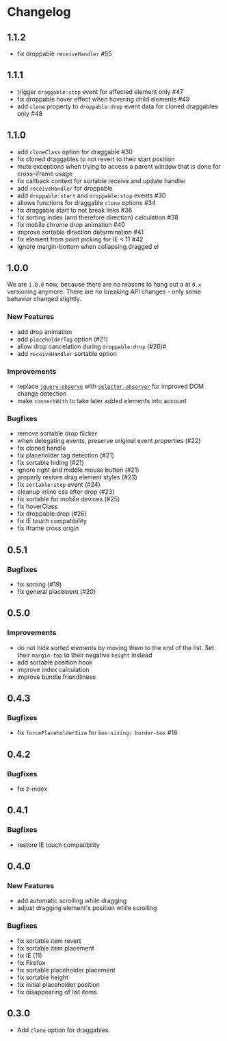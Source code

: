 # Changelog

## 1.1.2

- fix droppable `receiveHandler` #55

## 1.1.1

- trigger `draggable:stop` event for affected element only #47
- fix droppable hover effect when hovering child elements #49
- add `clone` property to `droppable:drop` event data for cloned draggables only #48

## 1.1.0

- add `cloneClass` option for draggable #30
- fix cloned draggables to not revert to their start position
- mute exceptions when trying to access a parent window that is done for cross-iframe usage
- fix callback context for sortable receive and update handler
- add `receiveHandler` for droppable
- add `droppable:start` and `droppable:stop` events #30
- allows functions for draggable `clone` options #34
- fix draggable start to not break links #36
- fix sorting index (and therefore direction) calculation #38
- fix mobile chrome drop animation #40
- improve sortable direction determination #41
- fix element from point picking for IE < 11 #42
- ignore margin-bottom when collapsing dragged el

## 1.0.0

We are `1.0.0` now, because there are no reasons to hang out a at `0.x` versioning anymore. There are no breaking API changes - only some behavior changed slightly.

### New Features

- add drop animation
- add `placeholderTag` option (#21)
- allow drop cancelation during `droppable:drop` (#26)#
- add `receiveHandler` sortable option

### Improvements

- replace [`jquery-observe`](https://github.com/rkusa/jquery-observe) with [`selector-observer`](https://github.com/rkusa/selector-observer) for improved DOM change detection
- make `connectWith` to take later added elements into account

### Bugfixes

- remove sortable drop flicker
- when delegating events, preserve original event properties (#22)
- fix cloned handle
- fix placeholder tag detection (#21)
- fix sortable hiding (#21)
- ignore right and middle mouse button (#21)
- properly restore drag element styles (#23)
- fix `sortable:stop` event (#24)
- cleanup inline css after drop (#23)
- fix sortable for mobile devices (#25)
- fix hoverClass
- fix droppable:drop (#26)
- fix IE touch compatibility
- fix iframe cross origin

## 0.5.1

### Bugfixes

- fix sorting (#19)
- fix general placement (#20)

## 0.5.0

### Improvements

- do not hide sorted elements by moving them to the end of the list. Set their `margin-top` to their negative `height` instead
- add sortable position hook
- improve index calculation
- improve bundle friendliness

## 0.4.3

### Bugfixes

- fix `forcePlaceholderSize` for `box-sizing: border-box` #16

## 0.4.2

### Bugfixes

* fix z-index

## 0.4.1

### Bugfixes

* restore IE touch compatibility

## 0.4.0

### New Features

- add automatic scrolling while dragging
- adjust dragging element's position while scrolling

### Bugfixes

- fix sortable item revert
- fix sortable item placement
- fix IE (11)
- fix Firefox
- fix sortable placeholder placement
- fix sortable height
- fix initial placeholder position
- fix disappearing of list items

## 0.3.0

- Add `clone` option for draggables.